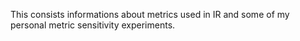 This consists informations about metrics used in IR and some of my personal metric sensitivity experiments.
